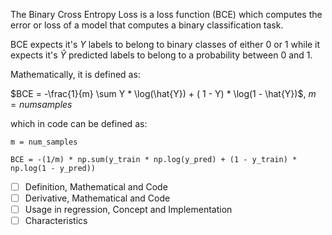 The Binary Cross Entropy Loss is a loss function (BCE) which computes the error or loss of a model that computes a binary classification task.

BCE expects it's $Y$ labels to belong to binary classes of either $0$ or $1$ while it expects it's $\hat{Y}$ predicted labels to belong to a probability between $0$ and $1$.

Mathematically, it is defined as:

$BCE = -\frac{1}{m} \sum Y * \log(\hat{Y}) + ( 1 - Y) * \log(1 - \hat{Y})$, $m = numsamples$

which in code can be defined as:

```
m = num_samples

BCE = -(1/m) * np.sum(y_train * np.log(y_pred) + (1 - y_train) * np.log(1 - y_pred))
```



- [ ] Definition, Mathematical and Code
- [ ] Derivative, Mathematical and Code
- [ ] Usage in regression, Concept and Implementation
- [ ] Characteristics